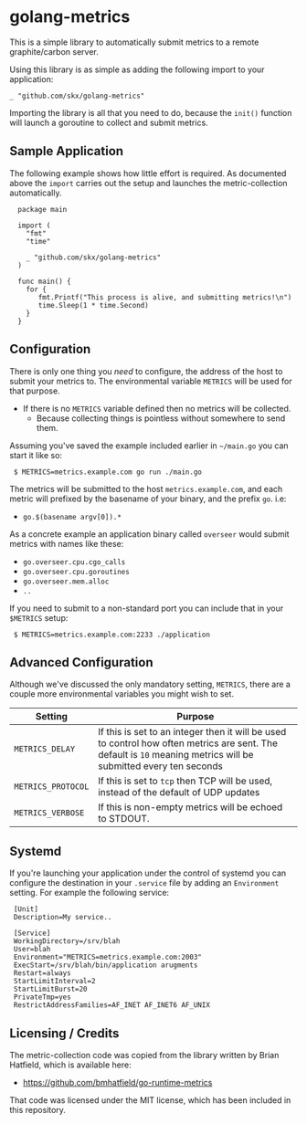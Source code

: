 # golang-metrics

This is a simple library to automatically submit metrics to a remote
graphite/carbon server.

Using this library is as simple as adding the following import to your
application:

    _ "github.com/skx/golang-metrics"

Importing the library is all that you need to do, because the `init()`
function will launch a goroutine to collect and submit metrics.


## Sample Application

The following example shows how little effort is required.  As documented
above the `import` carries out the setup and launches the metric-collection
automatically.

      package main

      import (
        "fmt"
        "time"

        _ "github.com/skx/golang-metrics"
      )

      func main() {
        for {
		   fmt.Printf("This process is alive, and submitting metrics!\n")
		   time.Sleep(1 * time.Second)
        }
      }


## Configuration

There is only one thing you _need_ to configure, the address of
the host to submit your metrics to.   The environmental variable
`METRICS` will be used for that purpose.

* If there is no `METRICS` variable defined then no metrics will be collected.
   * Because collecting things is pointless without somewhere to send them.

Assuming you've saved the example included earlier in `~/main.go` you can
start it like so:

     $ METRICS=metrics.example.com go run ./main.go

The metrics will be submitted to the host `metrics.example.com`, and each
metric will prefixed by the basename of your binary, and the prefix `go`.  i.e:

* `go.$(basename argv[0]).*`

As a concrete example an application binary called `overseer` would submit
metrics with names like these:

* `go.overseer.cpu.cgo_calls`
* `go.overseer.cpu.goroutines`
* `go.overseer.mem.alloc`
* `..`

If you need to submit to a non-standard port you can include that in your `$METRICS` setup:

     $ METRICS=metrics.example.com:2233 ./application


## Advanced Configuration

Although we've discussed the only mandatory setting, `METRICS`, there
are a couple more environmental variables you might wish to set.

| Setting            | Purpose                                                  |
| -------------------|----------------------------------------------------------|
| `METRICS_DELAY`    | If this is set to an integer then it will be used to control how often metrics are sent.  The default is  `10` meaning metrics will be submitted every ten seconds |
| `METRICS_PROTOCOL` | If this is set to `tcp` then TCP will be used, instead of the default of UDP updates                           |
| `METRICS_VERBOSE`  | If this is non-empty metrics will be echoed to STDOUT.   |


## Systemd

If you're launching your application under the control of systemd you can
configure the destination in your `.service` file by adding an `Environment` setting.  For example the following service:

     [Unit]
     Description=My service..

     [Service]
     WorkingDirectory=/srv/blah
     User=blah
     Environment="METRICS=metrics.example.com:2003"
     ExecStart=/srv/blah/bin/application arugments
     Restart=always
     StartLimitInterval=2
     StartLimitBurst=20
     PrivateTmp=yes
     RestrictAddressFamilies=AF_INET AF_INET6 AF_UNIX


## Licensing / Credits

The metric-collection code was copied from the library written by Brian Hatfield, which is available here:

* https://github.com/bmhatfield/go-runtime-metrics

That code was licensed under the MIT license, which has been included in this
repository.
